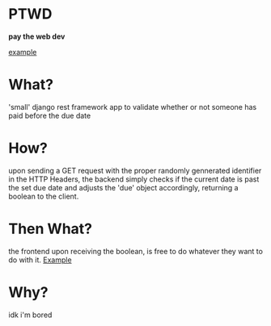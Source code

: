 # PTWD
**pay the web dev**

[example](https://ptwd-example.netlify.app/)

# What?
'small' django rest framework app to validate whether or not someone has paid before the due date

# How?
upon sending a GET request with the proper randomly gennerated identifier in the HTTP Headers, the backend simply checks if the current date is past the set due date and adjusts the 'due' object accordingly, returning a boolean to the client.

# Then What?
the frontend upon receiving the boolean, is free to do whatever they want to do with it.
[Example](https://ptwd-example.netlify.app/)

# Why?
idk i'm bored
